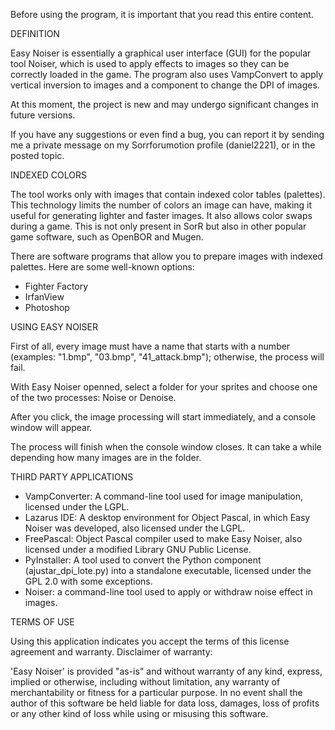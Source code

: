 Before using the program, it is important that you read this entire content.

DEFINITION

Easy Noiser is essentially a graphical user interface (GUI) for the popular tool Noiser, which is used to apply effects to images so they can be correctly loaded in the game. The program also uses VampConvert to apply vertical inversion to images and a component to change the DPI of images.

At this moment, the project is new and may undergo significant changes in future versions.

If you have any suggestions or even find a bug, you can report it by sending me a private message on my Sorrforumotion profile (daniel2221), or in the posted topic.

INDEXED COLORS

The tool works only with images that contain indexed color tables (palettes). This technology limits the number of colors an image can have, making it useful for generating lighter and faster images. It also allows color swaps during a game. This is not only present in SorR but also in other popular game software, such as OpenBOR and Mugen.

There are software programs that allow you to prepare images with indexed palettes. Here are some well-known options:

* Fighter Factory
* IrfanView
* Photoshop

USING EASY NOISER

First of all, every image must have a name that starts with a number (examples: "1.bmp", "03.bmp", "41_attack.bmp"); otherwise, the process will fail.

With Easy Noiser openned, select a folder for your sprites and choose one of the two processes: Noise or Denoise.

After you click, the image processing will start immediately, and a console window will appear.

The process will finish when the console window closes. It can take a while depending how many images are in the folder.

THIRD PARTY APPLICATIONS

* VampConverter: A command-line tool used for image manipulation, licensed under the LGPL.
* Lazarus IDE: A desktop environment for Object Pascal, in which Easy Noiser was developed, also licensed under the LGPL.
* FreePascal: Object Pascal compiler used to make Easy Noiser, also licensed under a modified Library GNU Public License.
* PyInstaller: A tool used to convert the Python component (ajustar_dpi_lote.py) into a standalone executable, licensed under the GPL 2.0 with some exceptions.
* Noiser: a command-line tool used to apply or withdraw noise effect in images.

TERMS OF USE

Using this application indicates you accept the terms of this license agreement and warranty. Disclaimer of warranty:

'Easy Noiser' is provided "as-is" and without warranty of any kind, express, implied or otherwise, including without limitation, any warranty of merchantability or fitness for a particular purpose. In no event shall the author of this software be held liable for data loss, damages, loss of profits or any other kind of loss while using or misusing this software.
